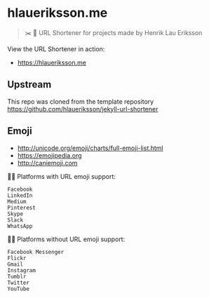 # hlaueriksson.me

> :scissors: :link: URL Shortener for projects made by Henrik Lau Eriksson

View the URL Shortener in action:

* https://hlaueriksson.me

## Upstream

This repo was cloned from the template repository https://github.com/hlaueriksson/jekyll-url-shortener

## Emoji

* http://unicode.org/emoji/charts/full-emoji-list.html
* https://emojipedia.org
* http://caniemoji.com

:ok_man: Platforms with URL emoji support:

```
Facebook
LinkedIn
Medium
Pinterest
Skype
Slack
WhatsApp
```

:ng_man: Platforms without URL emoji support:

```
Facebook Messenger
Flickr
Gmail
Instagram
Tumblr
Twitter
YouTube
```
